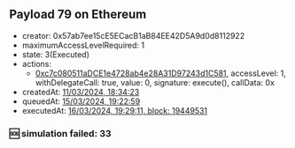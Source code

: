 ## Payload 79 on Ethereum

- creator: 0x57ab7ee15cE5ECacB1aB84EE42D5A9d0d8112922
- maximumAccessLevelRequired: 1
- state: 3(Executed)
- actions:
  - [0xc7c080511aDCE1e4728ab4e28A31D97243d1C581](https://etherscan.io/tx/0xc7c080511aDCE1e4728ab4e28A31D97243d1C581), accessLevel: 1, withDelegateCall: true, value: 0, signature: execute(), callData: 0x
- createdAt: [11/03/2024, 18:34:23](https://etherscan.io/tx/0xb734479824f96cd5757162a760c92768a42487d8af21ffa7f9106bdf94e5ed6e)
- queuedAt: [15/03/2024, 19:22:59](https://etherscan.io/tx/0xb9105bee22d0c3ab8113232baa789b15a8dbdf83cef0f71049a7f8d355cfa969)
- executedAt: [16/03/2024, 19:29:11, block: 19449531](https://etherscan.io/tx/0x0644865c32e84ddb521dc9c84503c117125756a07c7915ae0b2a18342ab6bc8e)

### :sos: simulation failed: 33
